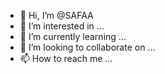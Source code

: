 - 👋 Hi, I’m @SAFAA
- 👀 I’m interested in ...
- 🌱 I’m currently learning ...
- 💞️ I’m looking to collaborate on ...
- 📫 How to reach me ...

<!---
ssabushindi/ssabushindi is a ✨ special ✨ repository because its `README.md` (this file) appears on your GitHub profile.
You can click the Preview link to take a look at your changes.
--->
